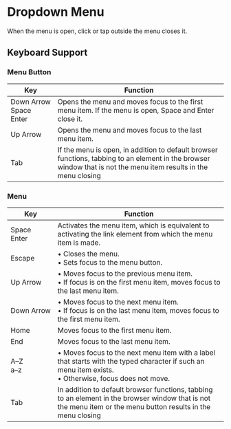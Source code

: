 # Dropdown Menu

When the menu is open, click or tap outside the menu closes it.

## Keyboard Support

### Menu Button

| Key                          | Function                                                                                                                                                         |
| ---------------------------- | ---------------------------------------------------------------------------------------------------------------------------------------------------------------- |
| Down Arrow<br>Space<br>Enter | Opens the menu and moves focus to the first menu item. If the menu is open, Space and Enter close it.                                                            |
| Up Arrow                     | Opens the menu and moves focus to the last menu item.                                                                                                            |
| Tab                          | If the menu is open, in addition to default browser functions, tabbing to an element in the browser window that is not the menu item results in the menu closing |

### Menu

| Key            | Function                                                                                                                                                       |
| -------------- | -------------------------------------------------------------------------------------------------------------------------------------------------------------- |
| Space<br>Enter | Activates the menu item, which is equivalent to activating the link element from which the menu item is made.                                                  |
| Escape         | • Closes the menu.<br>• Sets focus to the menu button.                                                                                                         |
| Up Arrow       | • Moves focus to the previous menu item.<br>• If focus is on the first menu item, moves focus to the last menu item.                                           |
| Down Arrow     | • Moves focus to the next menu item.<br>• If focus is on the last menu item, moves focus to the first menu item.                                               |
| Home           | Moves focus to the first menu item.                                                                                                                            |
| End            | Moves focus to the last menu item.                                                                                                                             |
| A–Z<br>a–z     | • Moves focus to the next menu item with a label that starts with the typed character if such an menu item exists.<br>• Otherwise, focus does not move.        |
| Tab            | In addition to default browser functions, tabbing to an element in the browser window that is not the menu item or the menu button results in the menu closing |
